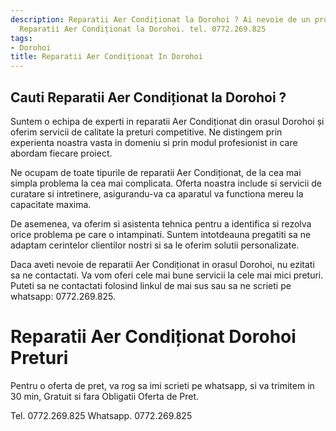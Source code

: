 ```yaml
---
description: Reparatii Aer Condiționat la Dorohoi ? Ai nevoie de un profesionist in
  Reparatii Aer Condiționat la Dorohoi. tel. 0772.269.825
tags:
- Dorohoi
title: Reparatii Aer Condiționat In Dorohoi
---
```



## Cauti Reparatii Aer Condiționat la Dorohoi ?

Suntem o echipa de experti in reparatii Aer Condiționat din orasul Dorohoi și oferim servicii de calitate la preturi competitive. Ne distingem prin experienta noastra vasta in domeniu si prin modul profesionist in care abordam fiecare proiect.

Ne ocupam de toate tipurile de reparatii Aer Condiționat, de la cea mai simpla problema la cea mai complicata. Oferta noastra include si servicii de curatare si intretinere, asigurandu-va ca aparatul va functiona mereu la capacitate maxima.

De asemenea, va oferim si asistenta tehnica pentru a identifica si rezolva orice problema pe care o intampinati. Suntem intotdeauna pregatiti sa ne adaptam cerintelor clientilor nostri si sa le oferim solutii personalizate.

Daca aveti nevoie de reparatii Aer Condiționat in orasul Dorohoi, nu ezitati sa ne contactati. Va vom oferi cele mai bune servicii la cele mai mici preturi. Puteti sa ne contactati folosind linkul de mai sus sau sa ne scrieti pe whatsapp: 0772.269.825.

# Reparatii Aer Condiționat Dorohoi Preturi
Pentru o oferta de pret, va rog sa imi scrieti pe whatsapp, si va trimitem in 30 min, Gratuit si fara Obligatii Oferta de Pret.

Tel. 0772.269.825
Whatsapp. 0772.269.825